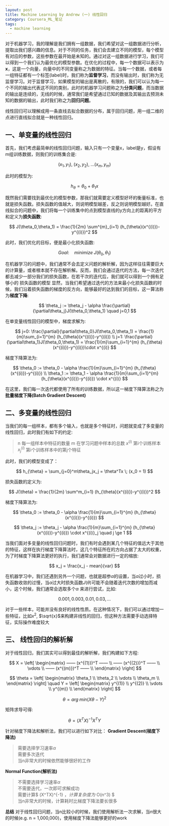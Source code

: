```yaml
---
layout: post
title: Machine Learning by Andrew (一) 线性回归
category: Coursera_ML_笔记
tags: 
  - machine learning
---
```


对于机器学习，我的理解是我们拥有一组数据，我们希望对这一组数据进行分析，提取出我们感兴趣的信息。对于不同的任务，我们会去建立不同的模型，每个模型有对应的参数，这些参数在最开始是未知的。通过对这一组数据进行学习，我们可以得到一个我们认为最优化的模型参数。在优化的过程中，每一个数据可以表示为 **x**，这是一个向量，向量中的不同变量称之为数据的特征。当每一个数据，或者每一组特征都有一个标签(label)时，我们称为**监督学习**，而没有输出时，我们称为无监督学习。对于监督学习，如果模型的输出是离散的，有限的，我们可以认为每一个不同的输出代表这不同的类别，此时的机器学习问题称之为**分类问题**，而当数据的输出是连续的，无线的时候，通常我们是希望通过已知的数据及其输出去预测未知的数据的输出，此时我们称之为**回归问题**。

线性回归可以理解成用一条直线去拟合数据的分布，属于回归问题，用一组二维的点进行直线拟合就是一种线性回归。

## 一、单变量的线性回归
首先，我们考虑最简单的线性回归问题，输入只有一个变量x，label是y，假设有m组训练数据，则我们的训练集合是:

$$
(x_1, y_1),\; (x_2, y_2),\; \dots (x_m, y_m) 
$$

此时的模型为:

$$
h_{\theta} = \theta_0 + \theta_1x
$$

既然我们需要找到最优化的模型参数，那我们就需要定义模型好坏的衡量标准，也就是损失函数。损失函数的值越大，则说明模型越差，反之则说明模型越好。在直线拟合的问题中，我们将每一个训练集中的点到模型直线的y方向上的距离的平方和定义为**损失函数**:

$$
J(\theta_0,\theta_1) = \frac{1}{2m} \sum^{m}_{i=1} (h_{\theta}(x^{(i)})-y^{(i)})^2 
$$

此时，我们优化的目标，便是最小化损失函数:

$$
Goal: \quad {minimize}\; J(\theta_0, \theta_1)
$$

在机器学习的问题中，我们通常不会去定义问题的解析解，因为这样往往需要巨大的计算量，或者根本就不存在解析解。反而，我们会通过迭代的方法，每一次迭代都去减少一部分我们的损失函数，在若干次的迭代后，我们就可以得到一个拥有足够小的
损失函数的模型 显然，当我们希望通过迭代的方法来最小化损失函数的时候，我们沿着损失函数的梯度的反方向，能够最好的达到我们的目标，这一算法称为**梯度下降**:

$$
\theta_j := \theta_j - \alpha \frac{\partial}{\partial\theta_j}J(\theta_0,\theta_1) \quad j=0,1
$$

在单变量线性回归的模型中，梯度求解为:

$$
j=0:  \frac{\partial}{\partial\theta_0}J(\theta_0,\theta_1)  = \frac{1}{m}\sum_{i=1}^{m}  (h_{\theta}(x^{(i)})-y^{(i)}) \\
j=1:  \frac{\partial}{\partial\theta_1}J(\theta_0,\theta_1)  = \frac{1}{m}\sum_{i=1}^{m}  (h_{\theta}(x^{(i)})-y^{(i)})\cdot x^{(i)} 
$$

梯度下降算法为:

$$
\theta_0 := \theta_0 - \alpha \frac{1}{m}\sum_{i=1}^{m}  (h_{\theta}(x^{(i)})-y^{(i)}) \\
\theta_1 := \theta_1 - \alpha \frac{1}{m}\sum_{i=1}^{m}  (h_{\theta}(x^{(i)})-y^{(i)}) \cdot x^{(i)}
$$

在这里，我们每一次迭代都使用了所有的训练数据，所以这一梯度下降算法称之为**批量梯度下降(Batch Gradient Descent)**

## 二、多变量的线性回归
当我们的每一组样本，都有多个输入，也就是多个特征时，问题就变成了多变量的线性回归，此时我们有如下的约定:
> n 每一组样本中特征的数量
> m 在学习问题中样本的总数
> $x^{(i)}$ 第i个训练样本
> $x^{(i)}_j$ 第i个训练样本中的第j个特征

此时，我们的模型变成了：

$$
h_{\theta} = \sum_{j=0}^m\theta_jx_j = \theta^Tx \; (x_0 = 1)
$$

损失函数的定义为:

$$
J(\theta) = \frac{1}{2m} \sum^m_{i=1} (h_{\theta}(x^{(i)})-y^{(i)})^2
$$

梯度下降算法为:

$$
\theta_0 := \theta_0 - \alpha \frac{1}{m}\sum_{i=1}^{m}  (h_{\theta}(x^{(i)})-y^{(i)})
$$

$$
\theta_j := \theta_j - \alpha \frac{1}{m}\sum_{i=1}^{m}  (h_{\theta}(x^{(i)})-y^{(i)}) \cdot x^{(i)}_j \quad j \ge 1
$$

当我们面对多变量的线性回归问题时，我们有时会遇到某几个特征的值远大于其他的特征，这样在执行梯度下降算法时，这几个特征所在的方向占据了太大的权重，为了时梯度下降算法更好的执行，我们通常会对数据进行一定的缩放:

$$
x_j = \frac{x_j - mean}{var}
$$

在机器学习中，我们还遇到另外一个问题，也就是超参$\alpha$的设置，当$\alpha$过小时，损失函数收敛的过慢，当$\alpha$过大时损失函数$J(\theta)$可能不会随着迭代次数的增加而减小，这个时候，我们通常会选取多个$\alpha$
来进行尝试，比如:

$$
0.001, 0.003,0.01,0.03,\dots
$$

对于一些样本，可能并没有良好的线性性质。在这种情况下，我们可以通过增加一些特征，比如$x^2$, $\sqrt{x}$来构建非线性的回归，但这种方法需要手动选择特征，实际操作难度较大

## 三、 线性回归的解析解

对于线性回归，我们其实可以得到最佳的解析解，我们构建如下方程:

$$
X = \left[
\begin{matrix}
—— (x^{(1)})^T —— \\
—— (x^{(2)})^T —— \\
\vdots \\
—— (x^{(m)})^T —— \\
\end{matrix}
\right]
$$

$$
\theta = \left[
\begin{matrix}
\theta_1 \\
\theta_2 \\
         \vdots \\
\theta_m \\
\end{matrix}
\right] \quad 
Y = \left[
\begin{matrix}
y^{(1)} \\
y^{(2)} \\
\vdots \\
y^{(m)} \\
\end{matrix}
\right] 
$$

$$
\theta = arg\; min (X\theta - Y) ^2
$$

矩阵求导可得:

$$
\theta = (X^TX)^{-1}X^TY
$$

针对梯度下降法和解析法，我们可以进行如下对比：
 **Gradient Descent(梯度下降法)**
> 需要选择学习速率$\alpha$  
> 需要多次迭代  
> 当n非常大的时候依然能够很好的工作  

 **Normal Function(解析法)**
 > 不需要选择学习速率$\alpha$  
 > 不需要迭代，一次即可求解成功  
 > 需要计算$ (X^TX)^{-1} $，计算复杂度为$ O(n^3) $  
 > 当n非常大的时候，计算耗时比梯度下降法要长很多  

 

**总结**
 对于线性回归问题，当n比较小的时候，我们使用解析法一次求解，当n很大的时候(e.g. n = 1,000,000)，使用梯度下降法能够更好的work